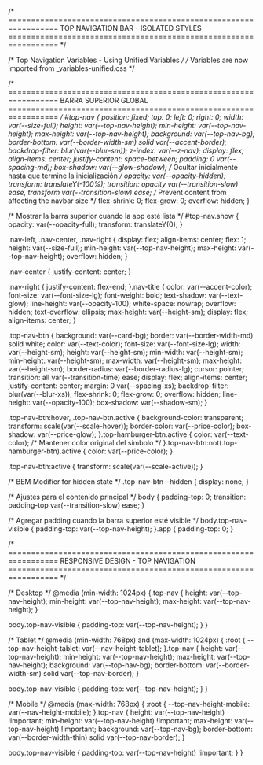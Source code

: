 /* =================================================================
   TOP NAVIGATION BAR - ISOLATED STYLES
   ================================================================= */

/* Top Navigation Variables - Using Unified Variables */
/* Variables are now imported from _variables-unified.css */

/* =================================================================
   BARRA SUPERIOR GLOBAL
   ================================================================= */
#top-nav {
  position: fixed;
  top: 0;
  left: 0;
  right: 0;
  width: var(--size-full);
  height: var(--top-nav-height);
  min-height: var(--top-nav-height);
  max-height: var(--top-nav-height);
  background: var(--top-nav-bg);
  border-bottom: var(--border-width-sm) solid var(--accent-border);
  backdrop-filter: blur(var(--blur-sm));
  z-index: var(--z-nav);
  display: flex;
  align-items: center;
  justify-content: space-between;
  padding: 0 var(--spacing-md);
  box-shadow: var(--glow-shadow);
  /* Ocultar inicialmente hasta que termine la inicialización */
  opacity: var(--opacity-hidden);
  transform: translateY(-100%);
  transition: opacity var(--transition-slow) ease, transform var(--transition-slow) ease;
  /* Prevent content from affecting the navbar size */
  flex-shrink: 0;
  flex-grow: 0;
  overflow: hidden;
}

/* Mostrar la barra superior cuando la app esté lista */
#top-nav.show {
  opacity: var(--opacity-full);
  transform: translateY(0);
}

.nav-left,
.nav-center,
.nav-right {
  display: flex;
  align-items: center;
  flex: 1;
  height: var(--size-full);
  min-height: var(--top-nav-height);
  max-height: var(--top-nav-height);
  overflow: hidden;
}

.nav-center {
  justify-content: center;
}

.nav-right {
  justify-content: flex-end;
}.nav-title {
  color: var(--accent-color);
  font-size: var(--font-size-lg);
  font-weight: bold;
  text-shadow: var(--text-glow);
  line-height: var(--opacity-100);
  white-space: nowrap;
  overflow: hidden;
  text-overflow: ellipsis;
  max-height: var(--height-sm);
  display: flex;
  align-items: center;
}

.top-nav-btn {
  background: var(--card-bg);
  border: var(--border-width-md) solid white;
  color: var(--text-color);
  font-size: var(--font-size-lg);
  width: var(--height-sm);
  height: var(--height-sm);
  min-width: var(--height-sm);
  min-height: var(--height-sm);
  max-width: var(--height-sm);
  max-height: var(--height-sm);
  border-radius: var(--border-radius-lg);
  cursor: pointer;
  transition: all var(--transition-time) ease;
  display: flex;
  align-items: center;
  justify-content: center;
  margin: 0 var(--spacing-xs);
  backdrop-filter: blur(var(--blur-xs));
  flex-shrink: 0;
  flex-grow: 0;
  overflow: hidden;
  line-height: var(--opacity-100);
  box-shadow: var(--shadow-sm);
}

.top-nav-btn:hover, .top-nav-btn.active {
  background-color: transparent;
  transform: scale(var(--scale-hover));
  border-color: var(--price-color);
  box-shadow: var(--price-glow);
}.top-hamburger-btn.active {
  color: var(--text-color); /* Mantener color original del símbolo */
}.top-nav-btn:not(.top-hamburger-btn).active {
  color: var(--price-color);
}

.top-nav-btn:active {
  transform: scale(var(--scale-active));
}

/* BEM Modifier for hidden state */
.top-nav-btn--hidden {
  display: none;
}

/* Ajustes para el contenido principal */
body {
  padding-top: 0;
  transition: padding-top var(--transition-slow) ease;
}

/* Agregar padding cuando la barra superior esté visible */
body.top-nav-visible {
  padding-top: var(--top-nav-height);
}.app {
  padding-top: 0;
}

/* =================================================================
   RESPONSIVE DESIGN - TOP NAVIGATION
   ================================================================= */

/* Desktop */
@media (min-width: 1024px) {.top-nav {
  height: var(--top-nav-height);
    min-height: var(--top-nav-height);
    max-height: var(--top-nav-height);
}
  
  body.top-nav-visible {
    padding-top: var(--top-nav-height);
  }
}

/* Tablet */
@media (min-width: 768px) and (max-width: 1024px) {
  :root {
    --top-nav-height-tablet: var(--nav-height-tablet);
  }.top-nav {
  height: var(--top-nav-height);
    min-height: var(--top-nav-height);
    max-height: var(--top-nav-height);
    background: var(--top-nav-bg);
    border-bottom: var(--border-width-sm) solid var(--top-nav-border);
}
  
  body.top-nav-visible {
    padding-top: var(--top-nav-height);
  }
}

/* Mobile */
@media (max-width: 768px) {
  :root {
    --top-nav-height-mobile: var(--nav-height-mobile);
  }.top-nav {
  height: var(--top-nav-height) !important;
    min-height: var(--top-nav-height) !important;
    max-height: var(--top-nav-height) !important;
    background: var(--top-nav-bg);
    border-bottom: var(--border-width-thin) solid var(--top-nav-border);
}
  
  body.top-nav-visible {
    padding-top: var(--top-nav-height) !important;
  }
}
